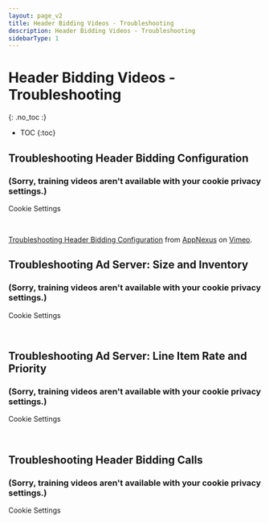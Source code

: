```yaml
---
layout: page_v2
title: Header Bidding Videos - Troubleshooting
description: Header Bidding Videos - Troubleshooting
sidebarType: 1
---
```


<div class="bs-docs-section" markdown="1">

# Header Bidding Videos - Troubleshooting
{: .no_toc :}

* TOC
{:toc}

## Troubleshooting Header Bidding Configuration

<div id="vimeo1">
<h3>(Sorry, training videos aren't available with your cookie privacy settings.)</h3>
<p><a class="optanon-show-settings">Cookie Settings</a></p><br/>
</div>

<script type="text/javascript">
  window.onetrustLoaded.then(() => {
    OneTrust.InsertHtml('<iframe src="https://player.vimeo.com/video/212583123" width="640" height="360" frameborder="0" webkitallowfullscreen mozallowfullscreen allowfullscreen></iframe>', 'vimeo1', null, {deleteSelectorContent: true}, 'C0003');
  })
</script>

<p><a href="https://vimeo.com/212583123">Troubleshooting Header Bidding Configuration</a> from <a href="https://vimeo.com/appnexus">AppNexus</a> on <a href="https://vimeo.com">Vimeo</a>.</p>

## Troubleshooting Ad Server: Size and Inventory

<div id="vimeo2">
<h3>(Sorry, training videos aren't available with your cookie privacy settings.)</h3>
<p><a class="optanon-show-settings">Cookie Settings</a></p><br/>
</div>

<script type="text/javascript">
  window.onetrustLoaded.then(() => {
    OneTrust.InsertHtml('<iframe src="https://player.vimeo.com/video/237794037" width="640" height="360" frameborder="0" webkitallowfullscreen mozallowfullscreen allowfullscreen></iframe>', 'vimeo2', null, {deleteSelectorContent: true}, 'C0003');
  })
</script>

## Troubleshooting Ad Server: Line Item Rate and Priority

<div id="vimeo3">
<h3>(Sorry, training videos aren't available with your cookie privacy settings.)</h3>
<p><a class="optanon-show-settings">Cookie Settings</a></p><br/>
</div>

<script type="text/javascript">
  window.onetrustLoaded.then(() => {
    OneTrust.InsertHtml('<iframe src="https://player.vimeo.com/video/237794018" width="640" height="360" frameborder="0" webkitallowfullscreen mozallowfullscreen allowfullscreen></iframe>', 'vimeo3', null, {deleteSelectorContent: true}, 'C0003');
  })
</script>

## Troubleshooting Header Bidding Calls

<div id="vimeo4">
<h3>(Sorry, training videos aren't available with your cookie privacy settings.)</h3>
<p><a class="optanon-show-settings">Cookie Settings</a></p><br/>
</div>

<script type="text/javascript">
  window.onetrustLoaded.then(() => {
    OneTrust.InsertHtml('<iframe src="https://player.vimeo.com/video/235017135" width="640" height="360" frameborder="0" webkitallowfullscreen mozallowfullscreen allowfullscreen></iframe>', 'vimeo4', null, {deleteSelectorContent: true}, 'C0003');
  })
</script>

</div>
